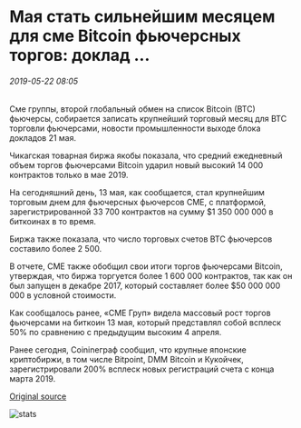 # Мая стать сильнейшим месяцем для сме Bitcoin фьючерсных торгов: доклад ...

###### 2019-05-22 08:05

Сме группы, второй глобальный обмен на список Bitcoin (BTC) фьючерсы, собирается записать крупнейший торговый месяц для BTC торговли фьючерсами, новости промышленности выходе блока докладов 21 мая.

Чикагская товарная биржа якобы показала, что средний ежедневный объем торгов фьючерсами Bitcoin ударил новый высокий 14 000 контрактов только в мае 2019.

На сегодняшний день, 13 мая, как сообщается, стал крупнейшим торговым днем для фьючерсных фьючерсов СМЕ, с платформой, зарегистрированной 33 700 контрактов на сумму $1 350 000 000 в биткоинах в то время.

Биржа также показала, что число торговых счетов BTC фьючерсов составило более 2 500.

В отчете, СМЕ также обобщил свои итоги торгов фьючерсами Bitcoin, утверждая, что биржа торгуется более 1 600 000 контрактов, так как он был запущен в декабре 2017, который составляет более $50 000 000 000 в условной стоимости.

Как сообщалось ранее, «СМЕ Груп» видела массовый рост торгов фьючерсами на биткоин 13 мая, который представлял собой всплеск 50% по сравнению с предыдущим высоким 4 апреля.

Ранее сегодня, Coinineграф сообщил, что крупные японские криптобиржи, в том числе Bitpoint, DMM Bitcoin и Кукойчек, зарегистрировали 200% всплеск новых регистраций счета с конца марта 2019.

[Original source](https://cointelegraph.com/news/may-to-become-strongest-month-for-cmes-bitcoin-futures-trading-report)

![stats](https://c.statcounter.com/11760860/0/a89fa40b/1/ "stats")